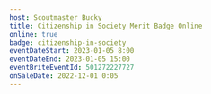 ```yaml
---
host: Scoutmaster Bucky
title: Citizenship in Society Merit Badge Online
online: true
badge: citizenship-in-society
eventDateStart: 2023-01-05 8:00
eventDateEnd: 2023-01-05 15:00
eventBriteEventId: 501272227727
onSaleDate: 2022-12-01 0:05
---
```

